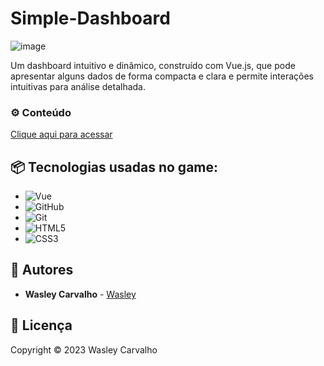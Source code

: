 # Simple-Dashboard

![image](https://github.com/wasleyfps/simple-dashboard/assets/88601440/0df01706-9108-4d4b-a24c-d464207698d2)


Um dashboard intuitivo e dinâmico, construído com Vue.js, que pode apresentar alguns dados de forma compacta e clara e permite interações intuitivas para análise detalhada.


### ⚙️ Conteúdo

[Clique aqui para acessar](https://wasleyfps.github.io/the-burger-lab/)

## 📦 Tecnologias usadas no game:

* ![Vue](https://img.shields.io/badge/Vue.js-35495E?style=for-the-badge&logo=vue.js&logoColor=4FC08D)
* ![GitHub](https://img.shields.io/badge/github-%23121011.svg?style=for-the-badge&logo=github&logoColor=white)
* ![Git](https://img.shields.io/badge/git-%23F05033.svg?style=for-the-badge&logo=git&logoColor=white)
*	![HTML5](https://img.shields.io/badge/HTML5-E34F26?style=for-the-badge&logo=html5&logoColor=white)
*	![CSS3](https://img.shields.io/badge/css3-%231572B6.svg?style=for-the-badge&logo=css3&logoColor=white)

## 👷 Autores

* **Wasley Carvalho** - [Wasley](https://github.com/wasleyfps)

## 📄 Licença

Copyright © 2023 Wasley Carvalho
